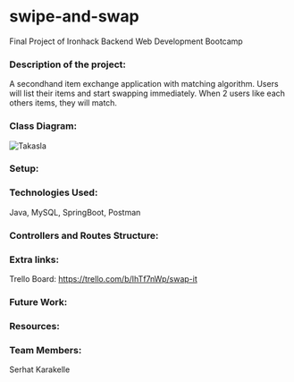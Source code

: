 # swipe-and-swap
Final Project of Ironhack Backend Web Development Bootcamp

### Description of the project:
A secondhand item exchange application with matching algorithm. Users will list their items and start swapping immediately. When 2 users like each others items, they will match.

### Class Diagram:
![Takasla](https://github.com/serhat-krk/swap-it/assets/167627660/f522d1e7-31e3-4711-bf7f-00e44e169a5e)

### Setup:

### Technologies Used:
Java, MySQL, SpringBoot, Postman

### Controllers and Routes Structure:

### Extra links:
Trello Board: https://trello.com/b/IhTf7nWp/swap-it

### Future Work:

### Resources:

### Team Members:
Serhat Karakelle
